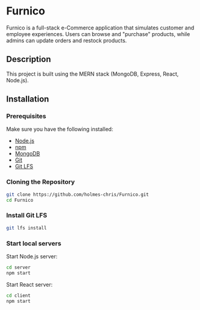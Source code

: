 # Furnico

Furnico is a full-stack e-Commerce application that simulates customer and employee experiences. Users can browse and "purchase" products, while admins can update orders and restock products.

## Description

This project is built using the MERN stack (MongoDB, Express, React, Node.js).

## Installation


### Prerequisites

Make sure you have the following installed:
- [Node.js](https://nodejs.org/)
- [npm](https://www.npmjs.com/)
- [MongoDB](https://www.mongodb.com/)
- [Git](https://git-scm.com/)
- [Git LFS](https://git-lfs.github.com)

### Cloning the Repository

```sh
git clone https://github.com/holmes-chris/Furnico.git
cd Furnico
```

### Install Git LFS
``` sh
git lfs install
```

### Start local servers

Start Node.js server:
```sh
cd server
npm start
```

Start React server:
```sh
cd client
npm start
```

